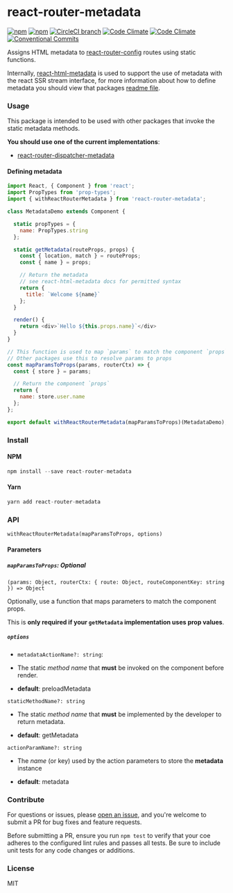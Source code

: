 # react-router-metadata

[![npm](https://img.shields.io/npm/v/react-router-metadata.svg)](https://www.npmjs.com/package/react-router-metadata)
[![npm](https://img.shields.io/npm/dm/react-router-metadata.svg)](https://www.npmjs.com/package/react-router-metadata)
[![CircleCI branch](https://img.shields.io/circleci/project/github/adam-26/react-router-metadata/master.svg)](https://circleci.com/gh/adam-26/react-router-metadata/tree/master)
[![Code Climate](https://img.shields.io/codeclimate/coverage/github/adam-26/react-router-metadata.svg)](https://codeclimate.com/github/adam-26/react-router-metadata)
[![Code Climate](https://img.shields.io/codeclimate/github/adam-26/react-router-metadata.svg)](https://codeclimate.com/github/adam-26/react-router-metadata)
[![Conventional Commits](https://img.shields.io/badge/Conventional%20Commits-1.0.0-yellow.svg)](https://conventionalcommits.org)

Assigns HTML metadata to [react-router-config](https://github.com/ReactTraining/react-router/tree/master/packages/react-router-config) routes using static functions.

Internally, [react-html-metadata](https://github.com/adam-26/react-html-metadata) is used to support the use of metadata with the react SSR stream interface, for more information
about how to define metadata you should view that packages [readme file](https://github.com/adam-26/react-html-metadata).

### Usage

This package is intended to be used with other packages that invoke the static metadata methods.

**You should use one of the current implementations**:

  * [react-router-dispatcher-metadata](https://github.com/adam-26/react-router-dispatcher-metadata)

#### Defining metadata


```js
import React, { Component } from 'react';
import PropTypes from 'prop-types';
import { withReactRouterMetadata } from 'react-router-metadata';

class MetadataDemo extends Component {

  static propTypes = {
    name: PropTypes.string
  };

  static getMetadata(routeProps, props) {
    const { location, match } = routeProps;
    const { name } = props;

    // Return the metadata
    // see react-html-metadata docs for permitted syntax
    return {
      title: `Welcome ${name}`
    };
  }

  render() {
    return <div>`Hello ${this.props.name}`</div>
  }
}

// This function is used to map `params` to match the component `props`
// Other packages use this to resolve params to props
const mapParamsToProps(params, routerCtx) => {
  const { store } = params;

  // Return the component `props`
  return {
    name: store.user.name
  };
};

export default withReactRouterMetadata(mapParamsToProps)(MetadataDemo);

```


### Install

#### NPM

```js
npm install --save react-router-metadata
```

#### Yarn

```js
yarn add react-router-metadata
```

### API

`withReactRouterMetadata(mapParamsToProps, options)`

#### Parameters

##### `mapParamsToProps`: Optional

`(params: Object, routerCtx: { route: Object, routeComponentKey: string }) => Object`

Optionally, use a function that maps parameters to match the component props.

This is **only required if your `getMetadata` implementation uses prop values**.

##### `options`

* `metadataActionName?: string`:

* The static _method name_ that **must** be invoked on the component before render.

* **default**: preloadMetadata

`staticMethodName?: string`

* The static _method name_ that **must** be implemented by the developer to return metadata.

* **default**: getMetadata

`actionParamName?: string`

* The _name_  (or key) used by the action parameters to store the **metadata** instance

* **default**: metadata

### Contribute
For questions or issues, please [open an issue](https://github.com/adam-26/react-html-metadata/issues), and you're welcome to submit a PR for bug fixes and feature requests.

Before submitting a PR, ensure you run `npm test` to verify that your coe adheres to the configured lint rules and passes all tests. Be sure to include unit tests for any code changes or additions.

### License
MIT